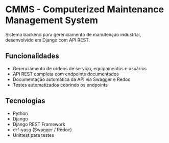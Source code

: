 # CMMS - Computerized Maintenance Management System

Sistema backend para gerenciamento de manutenção industrial, desenvolvido em Django com API REST.

## Funcionalidades
- Gerenciamento de ordens de serviço, equipamentos e usuários  
- API REST completa com endpoints documentados
- Documentação automática da API via Swagger e Redoc  
- Testes automatizados cobrindo os endpoints  

## Tecnologias
- Python 
- Django  
- Django REST Framework  
- drf-yasg (Swagger / Redoc)  
- Unittest para testes  
